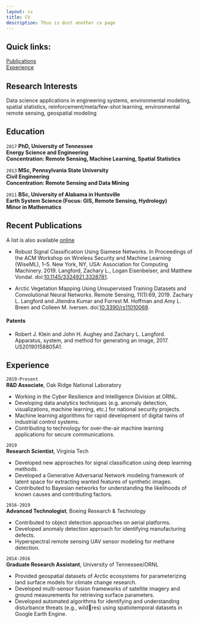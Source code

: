 ```yaml
---
layout: cv
title: CV
description: Thus is dust another cv page
---
```


## Quick links: <br>
[Publications](#pubs) <br>
[Experience](#exp)


## Research Interests

Data science applications in engineering systems, environmental modeling, spatial statistics, reinforcement/meta/few-shot learning, environmental remote sensing, geospatial modeling


## Education

`2017`
__PhD, University of Tennessee <br> Energy Science and Engineering <br> Concentration: Remote Sensing, Machine Learning, Spatial Statistics__

`2013`
__MSc, Pennsylvania State University <br> Civil Engineering <br> Concentration: Remote Sensing and Data Mining__

`2011`
__BSc, University of Alabama in Huntsville <br> Earth System Science (Focus: GIS, Remote Sensing, Hydrology) <br>
Minor in Mathematics__


## <a name="pubs"></a>Recent Publications

A list is also available [online](https://scholar.google.co.uk/citations?hl=en&user=8XedxuAAAAAJ&view_op=list_works&sortby=pubdate)

* Robust Signal Classification Using Siamese Networks. In Proceedings of the ACM Workshop on Wireless Security and Machine Learning (WiseML), 1–5. New York, NY, USA: Association for Computing Machinery. 2019. Langford, Zachary L., Logan Eisenbeiser, and Matthew Vondal. doi:[10.1145/3324921.3328781](https://doi.org/10.1145/3324921.3328781).

* Arctic Vegetation Mapping Using Unsupervised Training Datasets and Convolutional Neural
Networks.
Remote Sensing, 11(1):69, 2019.
Zachary L. Langford and Jitendra Kumar and Forrest M. Hoffman and Amy L. Breen and Colleen M. Iversen. doi:[10.3390/rs11010069](https://doi.org/10.3390/rs11010069).


#### <a name="pats"></a>Patents

* Robert J. Klein and John H. Aughey and Zachary L. Langford.
Apparatus, system, and method for generating an image, 2017.
US20190158805A1.

## <a name="exp"></a>Experience

`2019-Present` <br>
__R&D Associate__, Oak Ridge National Laboratory

* Working in the Cyber Resilience and Intelligence Division at ORNL.
* Developing data analytics techniques (e.g. anomaly detection, visualizations, machine learning, etc.) for national security projects.
* Machine learning algorithms for rapid development of digital twins of industrial control systems.
* Contributing to technology for over-the-air machine learning applications for secure communications.

`2019`  <br>
__Research Scientist__, Virginia Tech

* Developed new approaches for signal classification using deep learning methods.
* Developed a Generative Adversarial Network modeling framework of latent space for extracting wanted features of synthetic
images.
* Contributed to Bayesian networks for understanding the likelihoods of known causes and contributing factors.

`2016-2019`  <br>
__Advanced Technologist__, Boeing Research & Technology

* Contributed to object detection approaches on aerial platforms.
* Developed anomaly detection approach for identifying manufacturing defects.
* Hyperspectral remote sensing UAV sensor modeling for methane detection.

`2014-2016`  <br>
__Graduate Research Assistant__, University of Tennessee/ORNL

* Provided geospatial datasets of Arctic ecosystems for parameterizing land surface models for climate change research.
* Developed multi-sensor fusion frameworks of satellite imagery and ground measurements for retrieving surface parameters.
* Developed automated algorithms for identifying and understanding disturbance threats (e.g., wildres) using spatiotemporal datasets in Google Earth Engine.